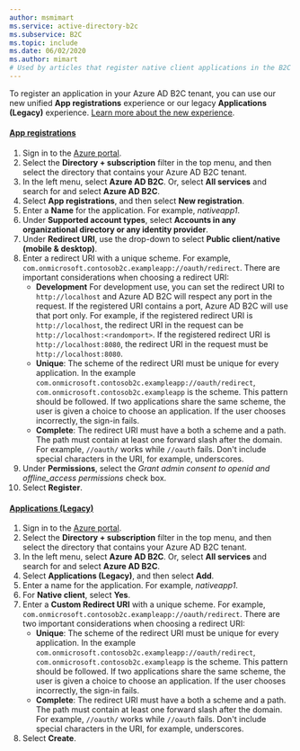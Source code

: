 ```yaml
---
author: msmimart
ms.service: active-directory-b2c
ms.subservice: B2C
ms.topic: include
ms.date: 06/02/2020
ms.author: mimart
# Used by articles that register native client applications in the B2C tenant.
---
```

To register an application in your Azure AD B2C tenant, you can use our new unified **App registrations** experience or our legacy  **Applications (Legacy)** experience. [Learn more about the new experience](../articles/active-directory-b2c/app-registrations-training-guide.md).

#### [App registrations](#tab/app-reg-ga/)

1. Sign in to the [Azure portal](https://portal.azure.com).
1. Select the **Directory + subscription** filter in the top menu, and then select the directory that contains your Azure AD B2C tenant.
1. In the left menu, select **Azure AD B2C**. Or, select **All services** and search for and select **Azure AD B2C**.
1. Select **App registrations**, and then select **New registration**.
1. Enter a **Name** for the application. For example, *nativeapp1*.
1. Under **Supported account types**, select **Accounts in any organizational directory or any identity provider**.
1. Under **Redirect URI**, use the drop-down to select **Public client/native (mobile & desktop)**.
1. Enter a redirect URI with a unique scheme. For example, `com.onmicrosoft.contosob2c.exampleapp://oauth/redirect`. There are important considerations when choosing a redirect URI:
    * **Development** For development use, you can set the redirect URI to `http://localhost` and Azure AD B2C will respect any port in the request. If the registered URI contains a port, Azure AD B2C will use that port only. For example, if the registered redirect URI is `http://localhost`, the redirect URI in the request can be `http://localhost:<randomport>`. If the registered redirect URI is `http://localhost:8080`, the redirect URI in the request must be `http://localhost:8080`.
    * **Unique**: The scheme of the redirect URI must be unique for every application. In the example `com.onmicrosoft.contosob2c.exampleapp://oauth/redirect`, `com.onmicrosoft.contosob2c.exampleapp` is the scheme. This pattern should be followed. If two applications share the same scheme, the user is given a choice to choose an application. If the user chooses incorrectly, the sign-in fails.
    * **Complete**: The redirect URI must have a both a scheme and a path. The path must contain at least one forward slash after the domain. For example, `//oauth/` works while `//oauth` fails. Don't include special characters in the URI, for example, underscores.
1. Under **Permissions**, select the *Grant admin consent to openid and offline_access permissions* check box.
2. Select **Register**.

#### [Applications (Legacy)](#tab/applications-legacy/)

1. Sign in to the [Azure portal](https://portal.azure.com).
1. Select the **Directory + subscription** filter in the top menu, and then select the directory that contains your Azure AD B2C tenant.
1. In the left menu, select **Azure AD B2C**. Or, select **All services** and search for and select **Azure AD B2C**.
1. Select **Applications (Legacy)**, and then select **Add**.
1. Enter a name for the application. For example, *nativeapp1*.
1. For **Native client**, select **Yes**.
1. Enter a **Custom Redirect URI** with a unique scheme. For example, `com.onmicrosoft.contosob2c.exampleapp://oauth/redirect`. There are two important considerations when choosing a redirect URI:
    * **Unique**: The scheme of the redirect URI must be unique for every application. In the example `com.onmicrosoft.contosob2c.exampleapp://oauth/redirect`, `com.onmicrosoft.contosob2c.exampleapp` is the scheme. This pattern should be followed. If two applications share the same scheme, the user is given a choice to choose an application. If the user chooses incorrectly, the sign-in fails.
    * **Complete**: The redirect URI must have a both a scheme and a path. The path must contain at least one forward slash after the domain. For example, `//oauth/` works while `//oauth` fails. Don't include special characters in the URI, for example, underscores.
1. Select **Create**.